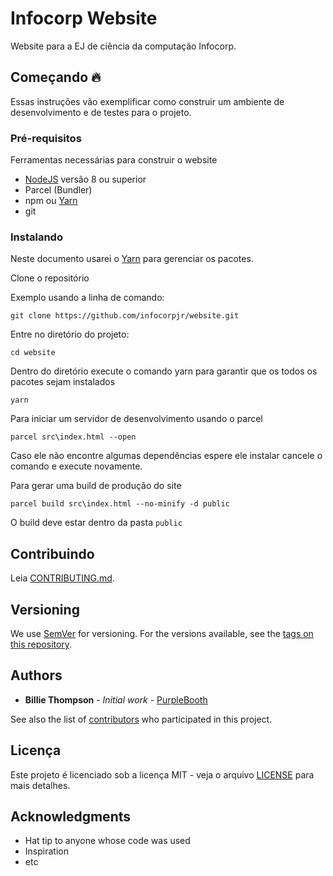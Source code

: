 # Infocorp Website

Website para a EJ de ciência da computação Infocorp.

## Começando 🔥

Essas instruções vão exemplificar como construir um ambiente de desenvolvimento
e de testes para o projeto.

### Pré-requisitos

Ferramentas necessárias para construir o website

* [NodeJS](https://nodejs.org/en/) versão 8 ou superior
* Parcel (Bundler)
* npm ou [Yarn](https://yarnpkg.com/en/)
* git

### Instalando

Neste documento usarei o [Yarn](https://yarnpkg.com/en/) para gerenciar os pacotes.

Clone o repositório

Exemplo usando a linha de comando:
```
git clone https://github.com/infocorpjr/website.git
```

Entre no diretório do projeto:
```
cd website
```

Dentro do diretório execute o comando yarn para garantir que
os todos os pacotes sejam instalados
```
yarn
```

Para iniciar um servidor de desenvolvimento usando o parcel
```
parcel src\index.html --open
```

Caso ele não encontre algumas dependências espere ele instalar cancele o comando
e execute novamente.

Para gerar uma build de produção do site
```
parcel build src\index.html --no-minify -d public
```
O build deve estar dentro da pasta `public`

## Contribuindo

Leia [CONTRIBUTING.md](CONTRIBUTING.md).

## Versioning

We use [SemVer](http://semver.org/) for versioning. For the versions available, see the [tags on this repository](https://github.com/your/project/tags).

## Authors

* **Billie Thompson** - *Initial work* - [PurpleBooth](https://github.com/PurpleBooth)

See also the list of [contributors](https://github.com/your/project/contributors) who participated in this project.

## Licença

Este projeto é licenciado sob a licença MIT - veja o arquivo [LICENSE](LICENSE) para mais detalhes. 

## Acknowledgments

* Hat tip to anyone whose code was used
* Inspiration
* etc
